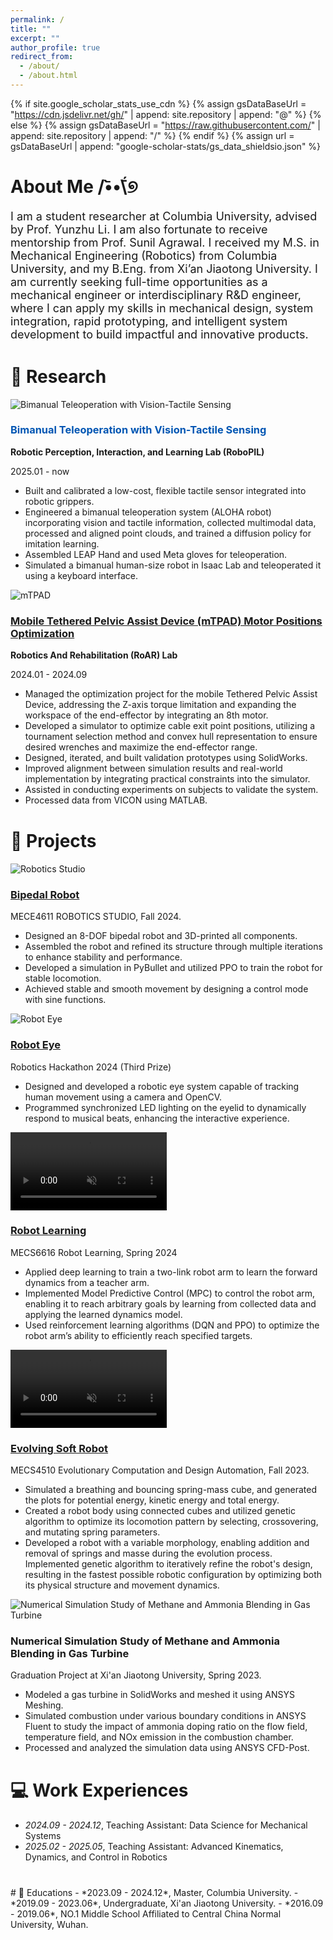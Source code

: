 ```yaml
---
permalink: /
title: ""
excerpt: ""
author_profile: true
redirect_from: 
  - /about/
  - /about.html
---
```


{% if site.google_scholar_stats_use_cdn %}
{% assign gsDataBaseUrl = "https://cdn.jsdelivr.net/gh/" | append: site.repository | append: "@" %}
{% else %}
{% assign gsDataBaseUrl = "https://raw.githubusercontent.com/" | append: site.repository | append: "/" %}
{% endif %}
{% assign url = gsDataBaseUrl | append: "google-scholar-stats/gs_data_shieldsio.json" %}

# <span class='anchor' id='about-me'></span> About Me  /•᷅•᷄\୭
<span style="font-size: 18px;">
  I am a student researcher at 
  <a href="https://www.columbia.edu/" target="_blank" style="text-decoration: none;">Columbia University</a>, 
  advised by Prof. 
  <a href="https://yunzhuli.github.io/" target="_blank" style="text-decoration: none;">Yunzhu Li</a>. 
  I am also fortunate to receive mentorship from Prof. 
  <a href="https://www.me.columbia.edu/faculty/sunil-agrawal" target="_blank" style="text-decoration: none;">Sunil Agrawal</a>. 
  I received my M.S. in Mechanical Engineering (Robotics) from 
  <a href="https://www.me.columbia.edu/" target="_blank" style="text-decoration: none;">Columbia University</a>, 
  and my B.Eng. from 
  <a href="https://www.xjtu.edu.cn/" target="_blank" style="text-decoration: none;">Xi’an Jiaotong University</a>.

  <span>
    I am currently seeking full-time opportunities as a mechanical engineer or interdisciplinary R&D engineer, where I can apply my skills in mechanical design, system integration, rapid prototyping, and intelligent system development to build impactful and innovative products.
  </span>
</span>

<div style="margin-top: 40px;"></div>

# 🤖 Research 
<!-- 
<div class='paper-box'><div class='paper-box-image'><div><div class="badge"></div><img src='/images/roar.png' alt="mTPAD" width="250" height="auto"></div></div>
<div class='paper-box-text' markdown="1">

<span style="font-size: 18px;text-decoration: none;color: #0000EE;">[Mobile Tethered Pelvic Assist Device (mTPAD) Motor Positions Optimization](/Research/mTPAD-details)</span>

**Robotics And Rehabilitation (RoAR) Lab** &nbsp;&nbsp;&nbsp;&nbsp;&nbsp;&nbsp;&nbsp;&nbsp;&nbsp;&nbsp;&nbsp;&nbsp; *2024.01 - 2024.09*
- Use random search and genetic algorithm to find the optimal positions of the motors that can satisfy all desired wrenches.
</div>
</div>
-->

<div class="research-container">
  <!-- 项目 2 -->
  <div class="research-item">
    <div class="research-image">
      <img src="/images/robopil.png" alt="Bimanual Teleoperation with Vision-Tactile Sensing">
    </div>
    <div class="research-details">
      <h3>
        <a href="javascript:void(0);" style="text-decoration: none; color: #0056b3;">
          Bimanual Teleoperation with Vision-Tactile Sensing
        </a>
      </h3>
        <!-- 新增的 Flexbox 容器 -->
        <div class="lab-info">
          <p><strong>Robotic Perception, Interaction, and Learning Lab (RoboPIL)</strong></p>
          <span class="research-date">2025.01 - now </span>
        </div>
      <ul>
          <li>Built and calibrated a low-cost, flexible tactile sensor integrated into robotic grippers.</li>
          <li>Engineered a bimanual teleoperation system (ALOHA robot) incorporating vision and tactile information, collected multimodal
data, processed and aligned point clouds, and trained a diffusion policy for imitation learning.</li>
          <li>Assembled LEAP Hand and used Meta gloves for teleoperation.</li>
          <li>Simulated a bimanual human-size robot in Isaac Lab and teleoperated it using a keyboard interface.</li>
      </ul>
    </div>
  </div>  

  <!-- 项目 1 -->
  <div class="research-item">
    <div class="research-image">
      <img src="/images/roar.png" alt="mTPAD">
    </div>
    <div class="research-details">
        <h3><a href="/Research/mTPAD-details" >Mobile Tethered Pelvic Assist Device (mTPAD) Motor Positions Optimization</a></h3>
          <!-- 新增的 Flexbox 容器 -->
          <div class="lab-info">
            <p><strong>Robotics And Rehabilitation (RoAR) Lab</strong></p>
            <span class="research-date">2024.01 - 2024.09</span>
          </div>
      <ul>
          <li>Managed the optimization project for the mobile Tethered Pelvic Assist Device, addressing the Z-axis torque limitation and expanding the workspace of the end-effector by integrating an 8th motor.</li>
          <li>Developed a simulator to optimize cable exit point positions, utilizing a tournament selection method and convex hull representation to ensure desired wrenches and maximize the end-effector range.</li>
          <li>Designed, iterated, and built validation prototypes using SolidWorks.</li>
          <li>Improved alignment between simulation results and real-world implementation by integrating practical constraints into the simulator.</li>
          <li>Assisted in conducting experiments on subjects to validate the system.</li>
          <li>Processed data from VICON using MATLAB.</li>
      </ul>
    </div>
  </div>
  
</div>

<div style="margin-top: 40px;"></div>

# 🦾 Projects 
<div class="research-container">

  <!-- 项目 1 -->
  <div class="research-item">
    <div class="research-image">
      <img src="/images/RS_robo.jpg" alt="Robotics Studio">
    </div>
    <div class="research-details">
      <h3><a href="/Research/RS-details">Bipedal Robot</a></h3>
      <p>MECE4611 ROBOTICS STUDIO, Fall 2024.</p>
      <ul>
          <li>Designed an 8-DOF bipedal robot and 3D-printed all components.</li>
          <li>Assembled the robot and refined its structure through multiple iterations to enhance stability and performance.</li>
          <li>Developed a simulation in PyBullet and utilized PPO to train the robot for stable locomotion.</li>
          <li>Achieved stable and smooth movement by designing a control mode with sine functions.</li>
      </ul>
    </div>
    </div>

  <!-- 项目 2 -->
  <div class="research-item">
    <div class="research-image">
      <img src="/images/RH-1.jpg" alt="Robot Eye">
    </div>
    <div class="research-details">
      <h3><a href="/Research/RH-details">Robot Eye</a></h3>
      <p>Robotics Hackathon 2024 (Third Prize)</p>
      <ul>
          <li>Designed and developed a robotic eye system capable of tracking human movement using a camera and OpenCV.</li>
          <li>Programmed synchronized LED lighting on the eyelid to dynamically respond to musical beats, enhancing the interactive experience.</li>
      </ul>
    </div>
    </div>

  <!-- 项目 3 -->
  <div class="research-item">
    <div class="research-image">
      <video src="/images/RL.mp4" autoplay loop muted width="250"></video>
    </div>
    <div class="research-details">
      <h3><a href="/Research/RL-details" >Robot Learning</a></h3>
      <p>MECS6616 Robot Learning, Spring 2024</p>
      <ul>
          <li>Applied deep learning to train a two-link robot arm to learn the forward dynamics from a teacher arm.</li>
          <li>Implemented Model Predictive Control (MPC) to control the robot arm, enabling it to reach arbitrary goals by learning from collected data and applying the learned dynamics model.</li>
          <li>Used reinforcement learning algorithms (DQN and PPO) to optimize the robot arm’s ability to efficiently reach specified targets.</li>
      </ul>
    </div>
  </div>  

  <!-- 项目 4 -->
  <div class="research-item">
    <div class="research-image">
      <video src="/images/evo.mp4" autoplay loop muted width="250"></video>
    </div>
    <div class="research-details">
      <h3><a href="/Research/evo-details" >Evolving Soft Robot</a></h3>
      <p>MECS4510 Evolutionary Computation and Design Automation, Fall 2023.</p>
      <ul>
          <li>Simulated a breathing and bouncing spring-mass cube, and generated the plots for potential energy, kinetic energy and total energy.</li>
          <li>Created a robot body using connected cubes and utilized genetic algorithm to optimize its locomotion pattern by selecting, crossovering, and mutating spring parameters.</li>
          <li>Developed a robot with a variable morphology, enabling addition and removal of springs and masse during the evolution process. Implemented genetic algorithm to iteratively refine the robot's design, resulting in the fastest possible robotic configuration by optimizing both its physical structure and movement dynamics.</li>
      </ul>
    </div>
  </div>  

  <!-- 项目 5 -->
  <div class="research-item">
    <div class="research-image">
      <img src="/images/turbine.png" alt="Numerical Simulation Study of Methane and Ammonia Blending in Gas Turbine">
    </div>
    <div class="research-details">
      <h3>Numerical Simulation Study of Methane and Ammonia Blending in Gas Turbine</h3>
      <p>Graduation Project at Xi'an Jiaotong University, Spring 2023.</p>
      <ul>
          <li>Modeled a gas turbine in SolidWorks and meshed it using ANSYS Meshing.</li>
          <li>Simulated combustion under various boundary conditions in ANSYS Fluent to study the impact of ammonia doping ratio on the flow field, temperature field, and NOx emission in the combustion chamber.</li>
          <li>Processed and analyzed the simulation data using ANSYS CFD-Post.</li>
      </ul>
    </div>
  </div>
 

</div>

<div style="margin-top: 40px;"></div>

# <span id="work-experiences"> 💻 Work Experiences </span>
- *2024.09 - 2024.12*, Teaching Assistant: Data Science for Mechanical Systems
- *2025.02 - 2025.05*, Teaching Assistant: Advanced Kinematics, Dynamics, and Control in Robotics
<div style="margin-top: 40px;"></div>
# <span id="educations">📖 Educations</span>
- *2023.09 - 2024.12*, Master, Columbia University.
- *2019.09 - 2023.06*, Undergraduate, Xi'an Jiaotong University.
- *2016.09 - 2019.06*, NO.1 Middle School Affiliated to Central China Normal University, Wuhan. 
